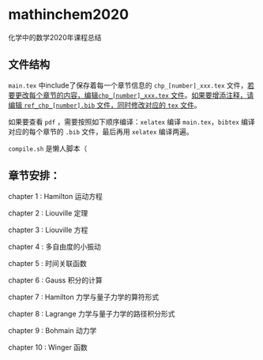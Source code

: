 # mathinchem2020

化学中的数学2020年课程总结



## 文件结构

`main.tex` 中include了保存着每一个章节信息的 `chp_[number]_xxx.tex` 文件，<u>若要更改每个章节的内容，编辑`chp_[number]_xxx.tex`  文件</u>。<u>如果要增添注释，请编辑 `ref_chp_[number].bib` 文件，同时修改对应的 `tex` 文件</u>。

如果要查看 `pdf` ，需要按照如下顺序编译：`xelatex` 编译 `main.tex`，`bibtex` 编译对应的每个章节的 `.bib` 文件，最后再用 `xelatex` 编译两遍。 

`compile.sh` 是懒人脚本（

## 章节安排：

chapter 1 : Hamilton 运动方程

chapter 2 : Liouville 定理

chapter 3 : Liouville 方程

chapter 4 : 多自由度的小振动

chapter 5 : 时间关联函数

chapter 6 : Gauss 积分的计算

chapter 7 : Hamilton 力学与量子力学的算符形式

chapter 8 : Lagrange 力学与量子力学的路径积分形式

chapter 9 : Bohmain 动力学

chapter 10 : Winger 函数



